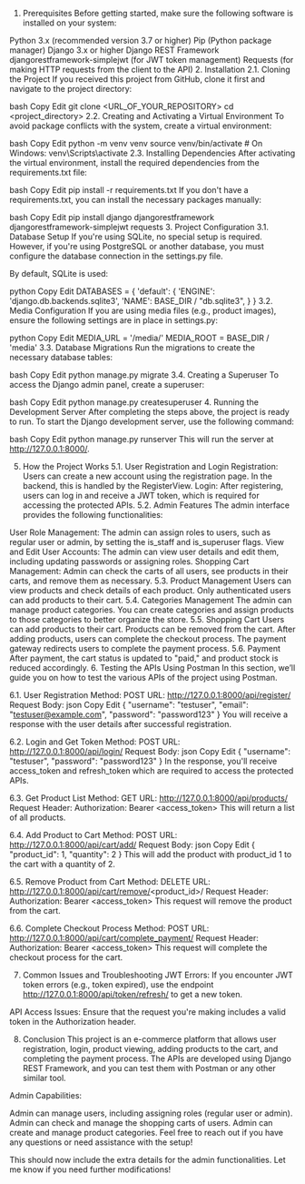 1. Prerequisites
Before getting started, make sure the following software is installed on your system:

Python 3.x (recommended version 3.7 or higher)
Pip (Python package manager)
Django 3.x or higher
Django REST Framework
djangorestframework-simplejwt (for JWT token management)
Requests (for making HTTP requests from the client to the API)
2. Installation
2.1. Cloning the Project
If you received this project from GitHub, clone it first and navigate to the project directory:

bash
Copy
Edit
git clone <URL_OF_YOUR_REPOSITORY>
cd <project_directory>
2.2. Creating and Activating a Virtual Environment
To avoid package conflicts with the system, create a virtual environment:

bash
Copy
Edit
python -m venv venv
source venv/bin/activate  # On Windows: venv\Scripts\activate
2.3. Installing Dependencies
After activating the virtual environment, install the required dependencies from the requirements.txt file:

bash
Copy
Edit
pip install -r requirements.txt
If you don't have a requirements.txt, you can install the necessary packages manually:

bash
Copy
Edit
pip install django djangorestframework djangorestframework-simplejwt requests
3. Project Configuration
3.1. Database Setup
If you're using SQLite, no special setup is required. However, if you're using PostgreSQL or another database, you must configure the database connection in the settings.py file.

By default, SQLite is used:

python
Copy
Edit
DATABASES = {
    'default': {
        'ENGINE': 'django.db.backends.sqlite3',
        'NAME': BASE_DIR / "db.sqlite3",
    }
}
3.2. Media Configuration
If you are using media files (e.g., product images), ensure the following settings are in place in settings.py:

python
Copy
Edit
MEDIA_URL = '/media/'
MEDIA_ROOT = BASE_DIR / 'media'
3.3. Database Migrations
Run the migrations to create the necessary database tables:

bash
Copy
Edit
python manage.py migrate
3.4. Creating a Superuser
To access the Django admin panel, create a superuser:

bash
Copy
Edit
python manage.py createsuperuser
4. Running the Development Server
After completing the steps above, the project is ready to run. To start the Django development server, use the following command:

bash
Copy
Edit
python manage.py runserver
This will run the server at http://127.0.0.1:8000/.

5. How the Project Works
5.1. User Registration and Login
Registration: Users can create a new account using the registration page. In the backend, this is handled by the RegisterView.
Login: After registering, users can log in and receive a JWT token, which is required for accessing the protected APIs.
5.2. Admin Features
The admin interface provides the following functionalities:

User Role Management: The admin can assign roles to users, such as regular user or admin, by setting the is_staff and is_superuser flags.
View and Edit User Accounts: The admin can view user details and edit them, including updating passwords or assigning roles.
Shopping Cart Management: Admin can check the carts of all users, see products in their carts, and remove them as necessary.
5.3. Product Management
Users can view products and check details of each product.
Only authenticated users can add products to their cart.
5.4. Categories Management
The admin can manage product categories. You can create categories and assign products to those categories to better organize the store.
5.5. Shopping Cart
Users can add products to their cart.
Products can be removed from the cart.
After adding products, users can complete the checkout process.
The payment gateway redirects users to complete the payment process.
5.6. Payment
After payment, the cart status is updated to "paid," and product stock is reduced accordingly.
6. Testing the APIs Using Postman
In this section, we’ll guide you on how to test the various APIs of the project using Postman.

6.1. User Registration
Method: POST
URL: http://127.0.0.1:8000/api/register/
Request Body:
json
Copy
Edit
{
    "username": "testuser",
    "email": "testuser@example.com",
    "password": "password123"
}
You will receive a response with the user details after successful registration.

6.2. Login and Get Token
Method: POST
URL: http://127.0.0.1:8000/api/login/
Request Body:
json
Copy
Edit
{
    "username": "testuser",
    "password": "password123"
}
In the response, you'll receive access_token and refresh_token which are required to access the protected APIs.

6.3. Get Product List
Method: GET
URL: http://127.0.0.1:8000/api/products/
Request Header:
Authorization: Bearer <access_token>
This will return a list of all products.

6.4. Add Product to Cart
Method: POST
URL: http://127.0.0.1:8000/api/cart/add/
Request Body:
json
Copy
Edit
{
    "product_id": 1,
    "quantity": 2
}
This will add the product with product_id 1 to the cart with a quantity of 2.

6.5. Remove Product from Cart
Method: DELETE
URL: http://127.0.0.1:8000/api/cart/remove/<product_id>/
Request Header:
Authorization: Bearer <access_token>
This request will remove the product from the cart.

6.6. Complete Checkout Process
Method: POST
URL: http://127.0.0.1:8000/api/cart/complete_payment/
Request Header:
Authorization: Bearer <access_token>
This request will complete the checkout process for the cart.

7. Common Issues and Troubleshooting
JWT Errors: If you encounter JWT token errors (e.g., token expired), use the endpoint http://127.0.0.1:8000/api/token/refresh/ to get a new token.

API Access Issues: Ensure that the request you're making includes a valid token in the Authorization header.

8. Conclusion
This project is an e-commerce platform that allows user registration, login, product viewing, adding products to the cart, and completing the payment process. The APIs are developed using Django REST Framework, and you can test them with Postman or any other similar tool.

Admin Capabilities:

Admin can manage users, including assigning roles (regular user or admin).
Admin can check and manage the shopping carts of users.
Admin can create and manage product categories.
Feel free to reach out if you have any questions or need assistance with the setup!

This should now include the extra details for the admin functionalities. Let me know if you need further modifications!

